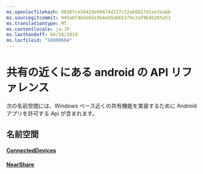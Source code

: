 ```yaml
---
ms.openlocfilehash: 98d67ce5642de99474d237c32a66817d1ee3eabb
ms.sourcegitcommit: 945a0f4bda02e3b4eb9a665379c2af9bd5285a53
ms.translationtype: MT
ms.contentlocale: ja-JP
ms.lasthandoff: 04/18/2019
ms.locfileid: "58909604"
---
```

# <a name="android-nearby-sharing-api-reference"></a>共有の近くにある android の API リファレンス

次の名前空間には、Windows ベース近くの共有機能を実装するために Android アプリを許可する Api が含まれます。

## <a name="namespaces"></a>名前空間

#### <a name="connecteddeviceshttpsdocsmicrosoftcomjavaapicommicrosoftconnecteddevices"></a>[ConnectedDevices](https://docs.microsoft.com/java/api/com.microsoft.connecteddevices)
#### <a name="nearsharehttpsdocsmicrosoftcomjavaapicommicrosoftconnecteddevicesremotesystemscommandingnearshare"></a>[NearShare](https://docs.microsoft.com/java/api/com.microsoft.connecteddevices.remotesystems.commanding.nearshare)